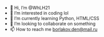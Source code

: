 - 👋 Hi, I’m @WhLH21
- 👀 I’m interested in coding lol
- 🌱 I’m currently learning Python, HTML/CSS
- 💞️ I’m looking to collaborate on something
- 📫 How to reach me borlakov.den@mail.ru

<!---
WhLH21/WhLH21 is a ✨ special ✨ repository because its `README.md` (this file) appears on your GitHub profile.
You can click the Preview link to take a look at your changes.
--->
